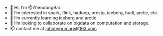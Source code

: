 - 👋 Hi, I’m @ZhendongBai
- 👀 I’m interested in spark, flink, hadoop, presto, iceberg, hudi, arctic, etc.
- 🌱 I’m currently learning iceberg and arctic
- 💞️ I’m looking to collaborate on bigdata on computation and storage.
- 📫 contact me at johnnyprimary@163.com

<!---
ZhendongBai/ZhendongBai is a ✨ special ✨ repository because its `README.md` (this file) appears on your GitHub profile.
You can click the Preview link to take a look at your changes.
--->
